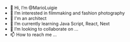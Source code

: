 - 👋 Hi, I’m @MarioLuigie
- 👀 I’m interested in filmmaking and fashion photography
- 👀 I'm an architect
- 🌱 I’m currently learning Java Script, React, Next
- 💞️ I’m looking to collaborate on ...
- 📫 How to reach me ...

<!---
MarioLuigie/MarioLuigie is a ✨ special ✨ repository because its `README.md` (this file) appears on your GitHub profile.
You can click the Preview link to take a look at your changes.
--->
